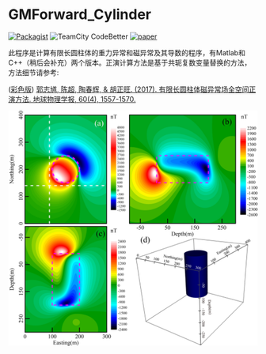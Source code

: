# GMForward_Cylinder

[![Packagist](https://img.shields.io/packagist/l/doctrine/orm.svg?style=plastic)](LICENSE)
![TeamCity CodeBetter](https://img.shields.io/teamcity/codebetter/bt428.svg)
[![paper](https://img.shields.io/badge/Paper-地球物理学报-green.svg?longCache=true&style=plastic)](http://html.rhhz.net/dqwlxb/2017-4-1557.htm)

此程序是计算有限长圆柱体的重力异常和磁异常及其导数的程序，有Matlab和C++（稍后会补充）两个版本。正演计算方法是基于共轭复数变量替换的方法，方法细节请参考:

([彩色版](paper/有限长圆柱体磁异常场全空间正演方法-彩色版手稿.pdf)) [郭志馗, 陈超, 陶春辉, & 胡正旺. (2017). 有限长圆柱体磁异常场全空间正演方法. 地球物理学报, 60(4), 1557-1570.](paper/有限长圆柱体磁异常场全空间正演方法-地球物理学报.pdf)


![figure](figure/VerticalCylinder.jpg)